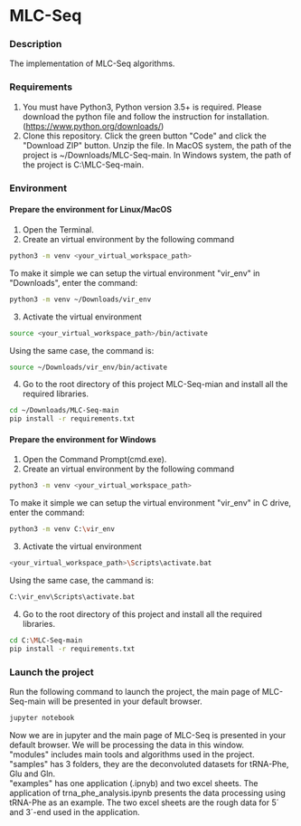 # MLC-Seq

### Description
The implementation of MLC-Seq algorithms.


### Requirements
1. You must have Python3, Python version 3.5+ is required. Please download the python file and follow the instruction for installation. (https://www.python.org/downloads/)
2. Clone this repository. Click the green button "Code" and click the "Download ZIP" button. Unzip the file.
   In MacOS system, the path of the project is ~/Downloads/MLC-Seq-main. In Windows system, the path of the project is C:\MLC-Seq-main.
### Environment

#### Prepare the environment for Linux/MacOS
1. Open the Terminal.
2. Create an virtual environment by the following command
```Bash
python3 -m venv <your_virtual_workspace_path>
```
To make it simple we can setup the virtual environment "vir_env" in "Downloads", enter the command:
```Bash
python3 -m venv ~/Downloads/vir_env
```
3. Activate the virtual environment
```Bash
source <your_virtual_workspace_path>/bin/activate
```
Using the same case, the command is:
```Bash
source ~/Downloads/vir_env/bin/activate
```
4. Go to the root directory of this project MLC-Seq-mian and install all the required libraries.
```Bash
cd ~/Downloads/MLC-Seq-main
pip install -r requirements.txt
```
#### Prepare the environment for Windows
1. Open the Command Prompt(cmd.exe).
2. Create an virtual environment by the following command
```Bash
python3 -m venv <your_virtual_workspace_path>
```
To make it simple we can setup the virtual environment "vir_env" in C drive, enter the command:
```Bash
python3 -m venv C:\vir_env
```
3. Activate the virtual environment
```Bash
<your_virtual_workspace_path>\Scripts\activate.bat
```
Using the same case, the cammand is:
```Bash
C:\vir_env\Scripts\activate.bat
```
4. Go to the root directory of this project and install all the required libraries.
```Bash
cd C:\MLC-Seq-main
pip install -r requirements.txt
```
### Launch the project
Run the following command to launch the project, the main page of MLC-Seq-main will be presented in your default browser.
```Bash
jupyter notebook
```
Now we are in jupyter and the main page of MLC-Seq is presented in your default browser. We will be processing the data in this window.<br>
"modules" includes main tools and algorithms used in the project.<br>
"samples" has 3 folders, they are the deconvoluted datasets for tRNA-Phe, Glu and Gln.<br>
"examples" has one application (.ipnyb) and two excel sheets. The application of trna_phe_analysis.ipynb presents the data processing using tRNA-Phe as an example. The two excel sheets are the rough data for 5´ and 3´-end used in the application.<br>

